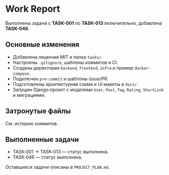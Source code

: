 # Work Report

Выполнены задачи с **TASK-001** по **TASK-013** включительно, добавлена **TASK-046**.

## Основные изменения

- Добавлена лицензия MIT и папка `tasks/`.
- Настроены `.gitignore`, шаблоны коммитов и CI.
- Созданы директории `backend`, `frontend`, `infra` и пример `docker-compose`.
- Подключен `pre-commit` и шаблоны issue/PR.
- Подготовлены архитектурная схема и UI‑макеты в `docs/`.
- Запущен Django‑проект с моделями `User`, `Post`, `Tag`, `Rating`, `ShortLink` и миграциями.

## Затронутые файлы

См. историю коммитов.

## Выполненные задачи

- TASK‑001 → TASK‑013 — статус выполнена.
- TASK‑046 — статус выполнена.

Оставшиеся задачи описаны в `PROJECT_PLAN.md`.
